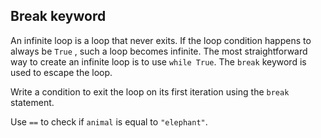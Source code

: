 ## Break keyword

An infinite loop is a loop that never exits. If the loop condition happens to 
always be `True` , such a loop becomes infinite. The most straightforward way to create
an infinite loop is to use `while True`. The `break` keyword is used to 
escape the loop.  

  
Write a condition to exit the loop on its first iteration using the `break` statement.  

<div class="hint">Use <code>==</code> to check if <code>animal</code> is equal to <code>"elephant"</code>.</div>
